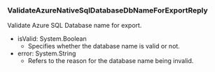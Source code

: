 ### ValidateAzureNativeSqlDatabaseDbNameForExportReply
Validate Azure SQL Database name for export.

- isValid: System.Boolean
  - Specifies whether the database name is valid or not.
- error: System.String
  - Refers to the reason for the database name being invalid.
